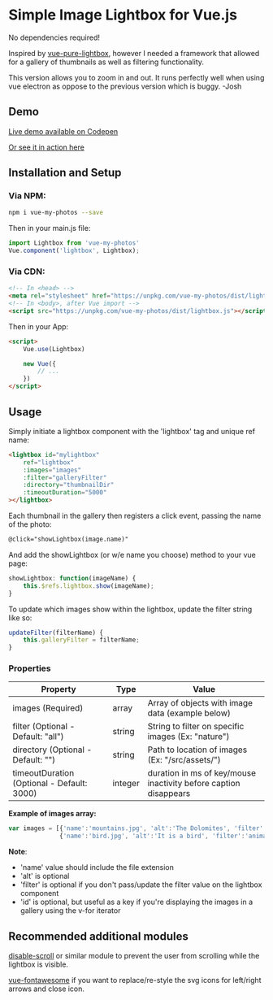 # Simple Image Lightbox for Vue.js
No dependencies required!

Inspired by <a href="https://github.com/DCzajkowski/vue-pure-lightbox">vue-pure-lightbox</a>, however I 
needed a framework that allowed for a gallery of thumbnails as well as filtering functionality.

This version allows you to zoom in and out. It runs perfectly well when using vue electron as oppose to the previous version which is buggy. -Josh

## Demo
<a href="https://codepen.io/am283721/pen/VEwNKR" target="_blank">Live demo available on Codepen</a>

<a href="https://andrew-mcgrath.com/Portfolio" target="_blank">Or see it in action here</a>

## Installation and Setup

### Via NPM:
```bash
npm i vue-my-photos --save
```

Then in your main.js file:
```js
import Lightbox from 'vue-my-photos'
Vue.component('lightbox', Lightbox);
```

### Via CDN:
```html
<!-- In <head> -->
<meta rel="stylesheet" href="https://unpkg.com/vue-my-photos/dist/lightbox.css">
<!-- In <body>, after Vue import -->
<script src="https://unpkg.com/vue-my-photos/dist/lightbox.js"></script>
```

Then in your App:
```html
<script>
    Vue.use(Lightbox)

    new Vue({
        // ...
    })
</script>
```

## Usage

Simply initiate a lightbox component with the 'lightbox' tag and unique ref name:

```html
<lightbox id="mylightbox"
    ref="lightbox"
    :images="images"
    :filter="galleryFilter"
    :directory="thumbnailDir"
    :timeoutDuration="5000"
></lightbox>
```

Each thumbnail in the gallery then registers a click event, passing the name of the photo:

```html
@click="showLightbox(image.name)"
```

And add the showLightbox (or w/e name you choose) method to your vue page:

```js
showLightbox: function(imageName) {
    this.$refs.lightbox.show(imageName);
}
```

To update which images show within the lightbox, update the filter string like so:
```js
updateFilter(filterName) {
    this.galleryFilter = filterName;
}
```

### Properties

| Property                                   | Type     | Value                                                           |
| ------------------------------------------ | -------- | --------------------------------------------------------------- |
| images (Required)                          | array    | Array of objects with image data (example below)                |
| filter (Optional - Default: "all")         | string   | String to filter on specific images (Ex: "nature")              |
| directory (Optional - Default: "")         | string   | Path to location of images (Ex: "/src/assets/")                 |
| timeoutDuration (Optional - Default: 3000) | integer  | duration in ms of key/mouse inactivity before caption disappears|

**Example of images array:**

```js
var images = [{'name':'mountains.jpg', 'alt':'The Dolomites', 'filter':'nature', 'id':'image1' },
              {'name':'bird.jpg', 'alt':'It is a bird', 'filter':'animals', 'id':'image2' }];
```

**Note**:
- 'name' value should include the file extension
- 'alt' is optional
- 'filter' is optional if you don't pass/update the filter value on the lightbox component
- 'id' is optional, but useful as a key if you're displaying the images in a gallery using the v-for iterator

## Recommended additional modules

<a href="https://github.com/gilbarbara/disable-scroll#readme">disable-scroll</a> or similar module to prevent the user from scrolling while the lightbox is visible.

<a href="https://github.com/FortAwesome/vue-fontawesome">vue-fontawesome</a> if you want to replace/re-style the svg icons for left/right arrows and close icon.
